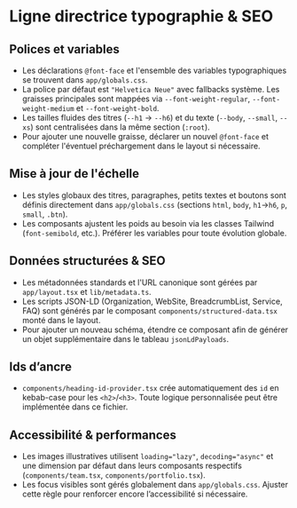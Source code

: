 # Ligne directrice typographie & SEO

## Polices et variables
- Les déclarations `@font-face` et l'ensemble des variables typographiques se trouvent dans `app/globals.css`.
- La police par défaut est `"Helvetica Neue"` avec fallbacks système. Les graisses principales sont mappées via `--font-weight-regular`, `--font-weight-medium` et `--font-weight-bold`.
- Les tailles fluides des titres (`--h1` → `--h6`) et du texte (`--body`, `--small`, `--xs`) sont centralisées dans la même section (`:root`).
- Pour ajouter une nouvelle graisse, déclarer un nouvel `@font-face` et compléter l'éventuel préchargement dans le layout si nécessaire.

## Mise à jour de l'échelle
- Les styles globaux des titres, paragraphes, petits textes et boutons sont définis directement dans `app/globals.css` (sections `html`, `body`, `h1`→`h6`, `p`, `small`, `.btn`).
- Les composants ajustent les poids au besoin via les classes Tailwind (`font-semibold`, etc.). Préférer les variables pour toute évolution globale.

## Données structurées & SEO
- Les métadonnées standards et l'URL canonique sont gérées par `app/layout.tsx` et `lib/metadata.ts`.
- Les scripts JSON-LD (Organization, WebSite, BreadcrumbList, Service, FAQ) sont générés par le composant `components/structured-data.tsx` monté dans le layout.
- Pour ajouter un nouveau schéma, étendre ce composant afin de générer un objet supplémentaire dans le tableau `jsonLdPayloads`.

## Ids d’ancre
- `components/heading-id-provider.tsx` crée automatiquement des `id` en kebab-case pour les `<h2>`/`<h3>`. Toute logique personnalisée peut être implémentée dans ce fichier.

## Accessibilité & performances
- Les images illustratives utilisent `loading="lazy"`, `decoding="async"` et une dimension par défaut dans leurs composants respectifs (`components/team.tsx`, `components/portfolio.tsx`).
- Les focus visibles sont gérés globalement dans `app/globals.css`. Ajuster cette règle pour renforcer encore l’accessibilité si nécessaire.
